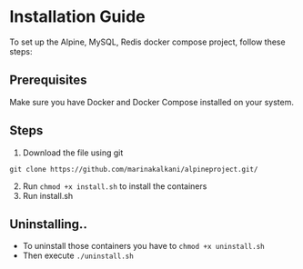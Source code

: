# Installation Guide

To set up the Alpine, MySQL, Redis docker compose project, follow these steps:

## Prerequisites

Make sure you have Docker and Docker Compose installed on your system.

## Steps
1. Download the file using git

`git clone https://github.com/marinakalkani/alpineproject.git/`

2. Run `chmod +x install.sh` to install the containers
3. Run install.sh

## Uninstalling.. 
- To uninstall those containers you have to `chmod +x uninstall.sh`
- Then execute `./uninstall.sh`
